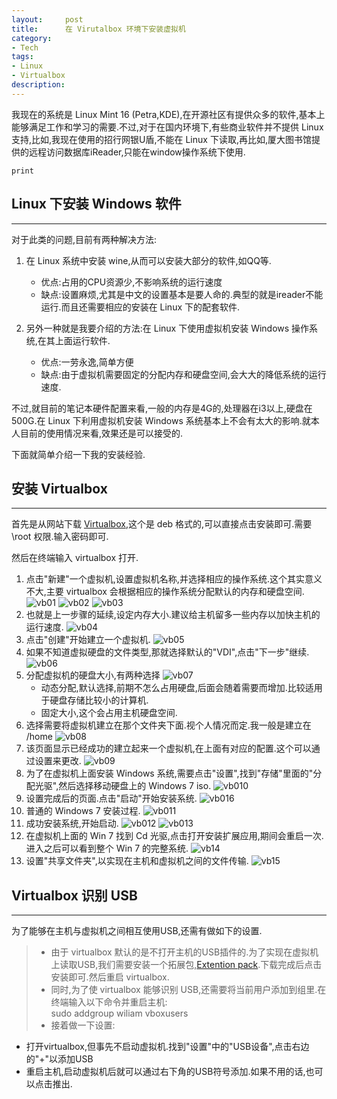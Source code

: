 ```yaml
---
layout:     post
title:      在 Virutalbox 环境下安装虚拟机
category:   
- Tech
tags: 
- Linux
- Virtualbox
description: 
---
```


我现在的系统是 Linux Mint 16 (Petra,KDE),在开源社区有提供众多的软件,基本上能够满足工作和学习的需要.不过,对于在国内环境下,有些商业软件并不提供 Linux 支持,比如,我现在使用的招行网银U盾,不能在 Linux 下读取,再比如,厦大图书馆提供的远程访问数据库iReader,只能在window操作系统下使用.

`print`

## Linux 下安装 Windows 软件
----
对于此类的问题,目前有两种解决方法:

1. 在 Linux 系统中安装 wine,从而可以安装大部分的软件,如QQ等.
   - 优点:占用的CPU资源少,不影响系统的运行速度
   - 缺点:设置麻烦,尤其是中文的设置基本是要人命的.典型的就是ireader不能运行.而且还需要相应的安装在 Linux 下的配套软件.
 
2. 另外一种就是我要介绍的方法:在 Linux 下使用虚拟机安装 Windows 操作系统,在其上面运行软件.
   - 优点:一劳永逸,简单方便
   - 缺点:由于虚拟机需要固定的分配内存和硬盘空间,会大大的降低系统的运行速度.
 
不过,就目前的笔记本硬件配置来看,一般的内存是4G的,处理器在i3以上,硬盘在500G.在 Linux 下利用虚拟机安装 Windows 系统基本上不会有太大的影响.就本人目前的使用情况来看,效果还是可以接受的.

下面就简单介绍一下我的安装经验.

## 安装 Virtualbox
----
首先是从网站下载 [Virtualbox](https://www.virtualbox.org/wiki/Downloads),这个是 deb 格式的,可以直接点击安装即可.需要 \root 权限.输入密码即可.

然后在终端输入 virtualbox 打开.

1. 点击"新建"一个虚拟机,设置虚拟机名称,并选择相应的操作系统.这个其实意义不大,主要 virtualbox 会根据相应的操作系统分配默认的内存和硬盘空间.
![vb01](/assets/virtualbox/vb01.png)
![vb02](/assets/virtualbox/vb02.png)
![vb03](/assets/virtualbox/vb03.png)
2. 也就是上一步骤的延续,设定内存大小.建议给主机留多一些内存以加快主机的运行速度.
![vb04](/files/virtualbox/vb04.png)
3. 点击"创建"开始建立一个虚拟机.
![vb05](/files/virtualbox/vb05.png)
4. 如果不知道虚拟硬盘的文件类型,那就选择默认的"VDI",点击"下一步"继续.
![vb06](/files/virtualbox/vb06.png)
5. 分配虚拟机的硬盘大小,有两种选择
![vb07](/files/virtualbox/vb07.png)
   - 动态分配,默认选择,前期不怎么占用硬盘,后面会随着需要而增加.比较适用于硬盘存储比较小的计算机.
   - 固定大小,这个会占用主机硬盘空间.
6. 选择需要将虚拟机建立在那个文件夹下面.视个人情况而定.我一般是建立在 /home
![vb08](/files/virtualbox/vb08.png)
7. 该页面显示已经成功的建立起来一个虚拟机,在上面有对应的配置.这个可以通过设置来更改.
![vb09](/files/virtualbox/vb09.png)
8. 为了在虚拟机上面安装 Windows 系统,需要点击"设置",找到"存储"里面的"分配光驱",然后选择移动硬盘上的 Windows 7 iso.
![vb010](/files/virtualbox/vb10.png)
9. 设置完成后的页面.点击"启动"开始安装系统.
![vb016](/files/virtualbox/vb16.png)
10. 普通的 Windows 7 安装过程.
![vb011](/files/virtualbox/vb11.png)
11. 成功安装系统,开始启动.
![vb012](/files/virtualbox/vb12.png)
![vb013](/files/virtualbox/vb13.png)
12. 在虚拟机上面的 Win 7 找到 Cd 光驱,点击打开安装扩展应用,期间会重启一次.进入之后可以看到整个 Win 7 的完整系统.
![vb14](/files/virtualbox/vb14.png)
13. 设置"共享文件夹",以实现在主机和虚拟机之间的文件传输.
![vb15](/files/virtualbox/vb15.png)


## Virtualbox 识别 USB
----

为了能够在主机与虚拟机之间相互使用USB,还需有做如下的设置.

> + 由于 virtualbox 默认的是不打开主机的USB插件的.为了实现在虚拟机上读取USB,我们需要安装一个拓展包,[Extention pack](https://www.virtualbox.org/wiki/Downloads).下载完成后点击安装即可.然后重启 virtualbox.   <br>
> + 同时,为了使 virtualbox 能够识别 USB,还需要将当前用户添加到组里.在终端输入以下命令并重启主机:   <br>
    sudo addgroup wiliam vboxusers  <br>
> + 接着做一下设置:    <br>
   - 打开virtualbox,但事先不启动虚拟机.找到"设置"中的"USB设备",点击右边的"+"以添加USB  <br>
   - 重启主机,启动虚拟机后就可以通过右下角的USB符号添加.如果不用的话,也可以点击推出.







 